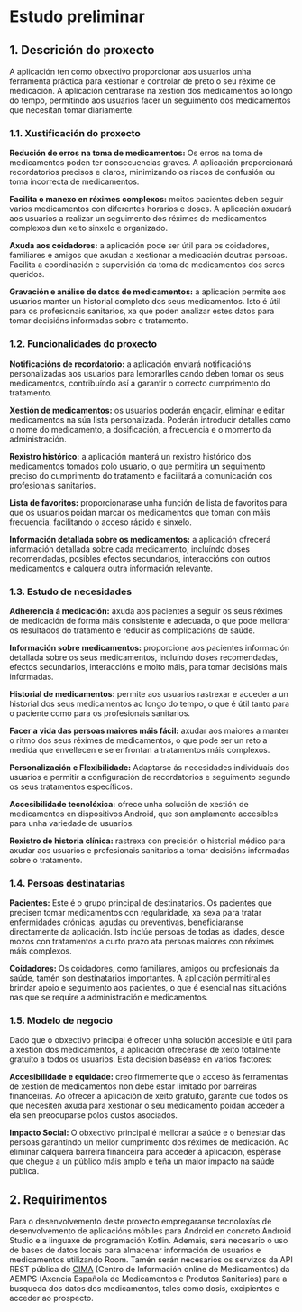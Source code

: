 # Estudo preliminar

## 1. Descrición do proxecto
A aplicación ten como obxectivo proporcionar aos usuarios unha ferramenta práctica para xestionar e controlar de preto o seu réxime de medicación. A aplicación centrarase na xestión dos medicamentos ao longo do tempo, permitindo aos usuarios facer un seguimento dos medicamentos que necesitan tomar diariamente.

### 1.1. Xustificación do proxecto
**Redución de erros na toma de medicamentos:** Os erros na toma de medicamentos poden ter consecuencias graves. A aplicación proporcionará recordatorios precisos e claros, minimizando os riscos de confusión ou toma incorrecta de medicamentos.

**Facilita o manexo en réximes complexos:** moitos pacientes deben seguir varios medicamentos con diferentes horarios e doses. A aplicación axudará aos usuarios a realizar un seguimento dos réximes de medicamentos complexos dun xeito sinxelo e organizado.

**Axuda aos coidadores:** a aplicación pode ser útil para os coidadores, familiares e amigos que axudan a xestionar a medicación doutras persoas. Facilita a coordinación e supervisión da toma de medicamentos dos seres queridos.

**Gravación e análise de datos de medicamentos:** a aplicación permite aos usuarios manter un historial completo dos seus medicamentos. Isto é útil para os profesionais sanitarios, xa que poden analizar estes datos para tomar decisións informadas sobre o tratamento.

### 1.2. Funcionalidades do proxecto
**Notificacións de recordatorio:** a aplicación enviará notificacións personalizadas aos usuarios para lembrarlles cando deben tomar os seus medicamentos, contribuíndo así a garantir o correcto cumprimento do tratamento.

**Xestión de medicamentos:** os usuarios poderán engadir, eliminar e editar medicamentos na súa lista personalizada. Poderán introducir detalles como o nome do medicamento, a dosificación, a frecuencia e o momento da administración.

**Rexistro histórico:** a aplicación manterá un rexistro histórico dos medicamentos tomados polo usuario, o que permitirá un seguimento preciso do cumprimento do tratamento e facilitará a comunicación cos profesionais sanitarios.

**Lista de favoritos:** proporcionarase unha función de lista de favoritos para que os usuarios poidan marcar os medicamentos que toman con máis frecuencia, facilitando o acceso rápido e sinxelo.

**Información detallada sobre os medicamentos:** a aplicación ofrecerá información detallada sobre cada medicamento, incluíndo doses recomendadas, posibles efectos secundarios, interaccións con outros medicamentos e calquera outra información relevante.

### 1.3. Estudo de necesidades
**Adherencia á medicación:** axuda aos pacientes a seguir os seus réximes de medicación de forma máis consistente e adecuada, o que pode mellorar os resultados do tratamento e reducir as complicacións de saúde.

**Información sobre medicamentos:** proporcione aos pacientes información detallada sobre os seus medicamentos, incluíndo doses recomendadas, efectos secundarios, interaccións e moito máis, para tomar decisións máis informadas.

**Historial de medicamentos:** permite aos usuarios rastrexar e acceder a un historial dos seus medicamentos ao longo do tempo, o que é útil tanto para o paciente como para os profesionais sanitarios.

**Facer a vida das persoas maiores máis fácil:** axudar aos maiores a manter o ritmo dos seus réximes de medicamentos, o que pode ser un reto a medida que envellecen e se enfrontan a tratamentos máis complexos.

**Personalización e Flexibilidade:** Adaptarse ás necesidades individuais dos usuarios e permitir a configuración de recordatorios e seguimento segundo os seus tratamentos específicos.

**Accesibilidade tecnolóxica:** ofrece unha solución de xestión de medicamentos en dispositivos Android, que son amplamente accesibles para unha variedade de usuarios.

**Rexistro de historia clínica:** rastrexa con precisión o historial médico para axudar aos usuarios e profesionais sanitarios a tomar decisións informadas sobre o tratamento.

### 1.4. Persoas destinatarias
**Pacientes:** Este é o grupo principal de destinatarios. Os pacientes que precisen tomar medicamentos con regularidade, xa sexa para tratar enfermidades crónicas, agudas ou preventivas, beneficiaranse directamente da aplicación. Isto inclúe persoas de todas as idades, desde mozos con tratamentos a curto prazo ata persoas maiores con réximes máis complexos.

**Coidadores:** Os coidadores, como familiares, amigos ou profesionais da saúde, tamén son destinatarios importantes. A aplicación permitiralles brindar apoio e seguimento aos pacientes, o que é esencial nas situacións nas que se require a administración e medicamentos.

### 1.5. Modelo de negocio
Dado que o obxectivo principal é ofrecer unha solución accesible e útil para a xestión dos medicamentos, a aplicación ofrecerase de xeito totalmente gratuíto a todos os usuarios. Esta decisión baséase en varios factores:

**Accesibilidade e equidade:** creo firmemente que o acceso ás ferramentas de xestión de medicamentos non debe estar limitado por barreiras financeiras. Ao ofrecer a aplicación de xeito gratuíto, garante que todos os que necesiten axuda para xestionar o seu medicamento poidan acceder a ela sen preocuparse polos custos asociados.

**Impacto Social:** O obxectivo principal é mellorar a saúde e o benestar das persoas garantindo un mellor cumprimento dos réximes de medicación. Ao eliminar calquera barreira financeira para acceder á aplicación, espérase que chegue a un público máis amplo e teña un maior impacto na saúde pública.

## 2. Requirimentos
Para o desenvolvemento deste proxecto empregaranse tecnoloxías de desenvolvemento de aplicacións móbiles para Android en concreto Android Studio e a linguaxe de programación Kotlin. Ademais, será necesario o uso de bases de datos locais para almacenar información de usuarios e medicamentos utilizando Room. Tamén serán necesarios os servizos da API REST pública do [CIMA](https://cima.aemps.es/cima/publico/home.htm) (Centro de Información online de Medicamentos) da AEMPS (Axencia Española de Medicamentos e Produtos Sanitarios) para a busqueda dos datos dos medicamentos, tales como dosis, excipientes e acceder ao prospecto.